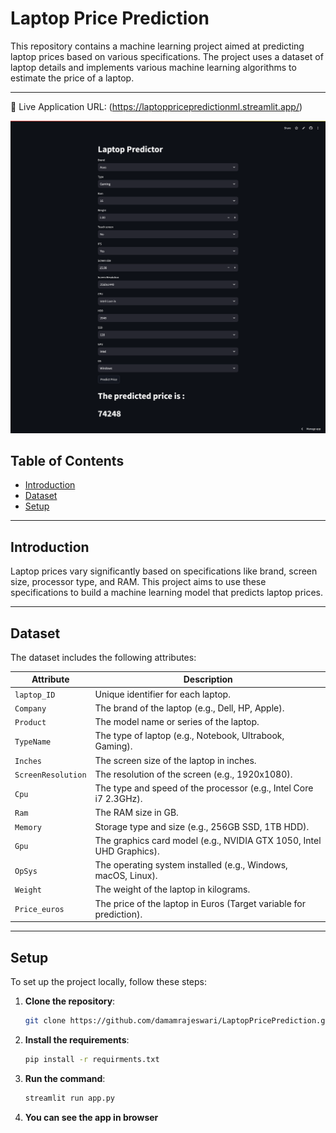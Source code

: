# Laptop Price Prediction

This repository contains a machine learning project aimed at predicting laptop prices based on various specifications. The project uses a dataset of laptop details and implements various machine learning algorithms to estimate the price of a laptop.


---
🔗 Live Application URL: (https://laptoppricepredictionml.streamlit.app/)

[![Alt Text](images/laptoppricepredictionml.streamlit.app.png)](https://laptoppricepredictionml.streamlit.app/)


## Table of Contents
- [Introduction](#introduction)
- [Dataset](#dataset)
- [Setup](#setup)

---

## Introduction
Laptop prices vary significantly based on specifications like brand, screen size, processor type, and RAM. This project aims to use these specifications to build a machine learning model that predicts laptop prices.

---

## Dataset

The dataset includes the following attributes:

| Attribute         | Description                                                                 |
|-------------------|-----------------------------------------------------------------------------|
| `laptop_ID`       | Unique identifier for each laptop.                                         |
| `Company`         | The brand of the laptop (e.g., Dell, HP, Apple).                          |
| `Product`         | The model name or series of the laptop.                                    |
| `TypeName`        | The type of laptop (e.g., Notebook, Ultrabook, Gaming).                   |
| `Inches`          | The screen size of the laptop in inches.                                  |
| `ScreenResolution`| The resolution of the screen (e.g., 1920x1080).                           |
| `Cpu`             | The type and speed of the processor (e.g., Intel Core i7 2.3GHz).         |
| `Ram`             | The RAM size in GB.                                                       |
| `Memory`          | Storage type and size (e.g., 256GB SSD, 1TB HDD).                         |
| `Gpu`             | The graphics card model (e.g., NVIDIA GTX 1050, Intel UHD Graphics).      |
| `OpSys`           | The operating system installed (e.g., Windows, macOS, Linux).             |
| `Weight`          | The weight of the laptop in kilograms.                                    |
| `Price_euros`     | The price of the laptop in Euros (Target variable for prediction).         |

---

## Setup

To set up the project locally, follow these steps:

1. **Clone the repository**:
   ```bash
   git clone https://github.com/damamrajeswari/LaptopPricePrediction.git
2. **Install the requirements**:
   ```bash
   pip install -r requirments.txt
3. **Run the command**:
   ```bash
   streamlit run app.py
4. **You can see the app in browser**
   



